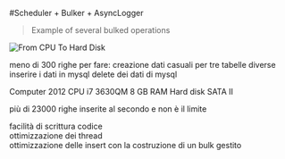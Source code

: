 #Scheduler + Bulker + AsyncLogger
>Example of several bulked operations

![From CPU To Hard Disk](https://github.com/Ebruzzone/BulkManager/tree/master/src/main/resources/)



meno di 300 righe per fare:
creazione dati casuali per tre tabelle diverse
inserire i dati in mysql
delete dei dati di mysql

Computer 2012 
CPU i7 3630QM
8 GB RAM
Hard disk SATA II 

più di 23000 righe inserite al secondo e non è il limite

facilità di scrittura codice   
ottimizzazione dei thread    
ottimizzazione delle insert con la costruzione di un bulk gestito
